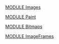 [MODULE Images](https://github.com/io-core/Paint/blob/main/Images.Mod)

[MODULE Paint](https://github.com/io-core/Paint/blob/main/Paint.Mod)

[MODULE Bitmaps](https://github.com/io-core/Paint/blob/main/Bitmaps.Mod)

[MODULE ImageFrames](https://github.com/io-core/Paint/blob/main/ImageFrames.Mod)

